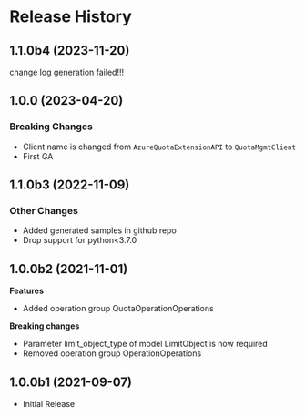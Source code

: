 # Release History

## 1.1.0b4 (2023-11-20)

change log generation failed!!!

## 1.0.0 (2023-04-20)

### Breaking Changes

  - Client name is changed from `AzureQuotaExtensionAPI` to `QuotaMgmtClient`
  - First GA

## 1.1.0b3 (2022-11-09)

### Other Changes

  - Added generated samples in github repo
  - Drop support for python<3.7.0

## 1.0.0b2 (2021-11-01)

**Features**

  - Added operation group QuotaOperationOperations

**Breaking changes**

  - Parameter limit_object_type of model LimitObject is now required
  - Removed operation group OperationOperations

## 1.0.0b1 (2021-09-07)

* Initial Release
